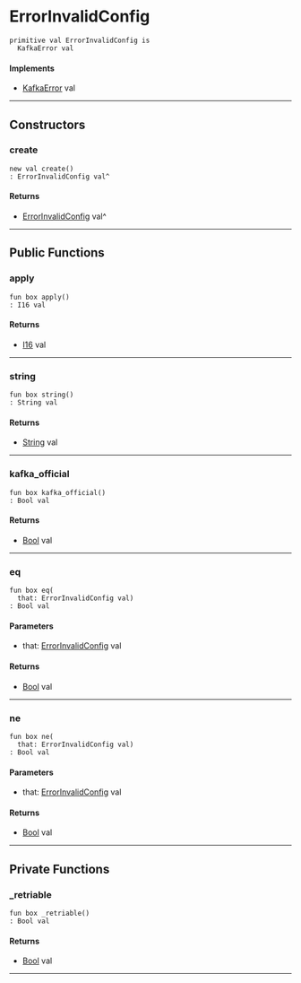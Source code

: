 # ErrorInvalidConfig

```pony
primitive val ErrorInvalidConfig is
  KafkaError val
```

#### Implements

* [KafkaError](pony-kafka-KafkaError) val

---

## Constructors

### create

```pony
new val create()
: ErrorInvalidConfig val^
```

#### Returns

* [ErrorInvalidConfig](pony-kafka-ErrorInvalidConfig) val^

---

## Public Functions

### apply

```pony
fun box apply()
: I16 val
```

#### Returns

* [I16](builtin-I16) val

---

### string

```pony
fun box string()
: String val
```

#### Returns

* [String](builtin-String) val

---

### kafka_official

```pony
fun box kafka_official()
: Bool val
```

#### Returns

* [Bool](builtin-Bool) val

---

### eq

```pony
fun box eq(
  that: ErrorInvalidConfig val)
: Bool val
```
#### Parameters

*   that: [ErrorInvalidConfig](pony-kafka-ErrorInvalidConfig) val

#### Returns

* [Bool](builtin-Bool) val

---

### ne

```pony
fun box ne(
  that: ErrorInvalidConfig val)
: Bool val
```
#### Parameters

*   that: [ErrorInvalidConfig](pony-kafka-ErrorInvalidConfig) val

#### Returns

* [Bool](builtin-Bool) val

---

## Private Functions

### _retriable

```pony
fun box _retriable()
: Bool val
```

#### Returns

* [Bool](builtin-Bool) val

---


